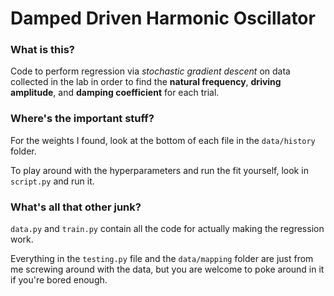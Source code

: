 # Damped Driven Harmonic Oscillator

### What is this?

Code to perform regression via *stochastic gradient descent* on data collected in the lab in order to find the **natural frequency**, **driving amplitude**, and **damping coefficient** for each trial.

### Where's the important stuff?

For the weights I found, look at the bottom of each file in the `data/history` folder.

To play around with the hyperparameters and run the fit yourself, look in `script.py` and run it.

### What's all that other junk?

`data.py` and `train.py` contain all the code for actually making the regression work.

Everything in the `testing.py` file and the `data/mapping` folder are just from me screwing around with the data, but you are welcome to poke around in it if you're bored enough.